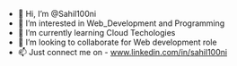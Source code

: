 - 👋 Hi, I’m @Sahil100ni
- 👀 I’m interested in Web_Development and Programming
- 🌱 I’m currently learning Cloud Techologies
- 💞️ I’m looking to collaborate for Web development role
- 📫 Just connect me on - www.linkedin.com/in/sahil100ni

<!---
Sahil100ni/Sahil100ni is a ✨ special ✨ repository because its `README.md` (this file) appears on your GitHub profile.
You can click the Preview link to take a look at your changes.
--->
